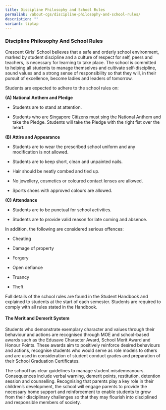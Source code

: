 ```yaml
---
title: Discipline Philosophy and School Rules
permalink: /about-cgs/discipline-philosophy-and-school-rules/
description: ""
variant: tiptap
---
```

<h3><strong>Discipline Philosophy And School Rules</strong></h3>
<p>Crescent Girls’ School believes that a safe and orderly school environment,
marked by student discipline and a culture of respect for self, peers and
teachers, is necessary for learning to take place. The school is committed
to helping all students to manage themselves and cultivate self-discipline,
sound values and a strong sense of responsibility so that they will, in
their pursuit of excellence, become ladies and leaders of tomorrow.</p>
<p>Students are expected to adhere to the school rules on:</p>
<p><strong>(A) National Anthem and Pledge</strong>
</p>
<ul data-tight="true" class="tight">
<li>
<p>Students are to stand at attention.</p>
</li>
<li>
<p>Students who are Singapore Citizens must sing the National Anthem and
take the Pledge.&nbsp;Students will take the Pledge with the right fist
over the heart.</p>
</li>
</ul>
<p><strong>(B) Attire and Appearance</strong>
</p>
<ul data-tight="true" class="tight">
<li>
<p>Students are to wear the prescribed school uniform and any modification
is not allowed.</p>
</li>
<li>
<p>Students are to keep short, clean and unpainted nails.</p>
</li>
<li>
<p>Hair should be neatly combed and tied up.</p>
</li>
<li>
<p>No jewellery, cosmetics or coloured contact lenses are allowed.</p>
</li>
<li>
<p>Sports shoes with approved colours are allowed.</p>
</li>
</ul>
<p><strong>(C) Attendance</strong>
</p>
<ul data-tight="true" class="tight">
<li>
<p>Students are to be punctual for school activities.</p>
</li>
<li>
<p>Students are to provide valid reason for late coming and absence.</p>
</li>
</ul>
<p>In addition, the following are considered serious offences:</p>
<ul data-tight="true" class="tight">
<li>
<p>Cheating</p>
</li>
<li>
<p>Damage of property</p>
</li>
<li>
<p>Forgery</p>
</li>
<li>
<p>Open defiance</p>
</li>
<li>
<p>Truancy</p>
</li>
<li>
<p>Theft</p>
</li>
</ul>
<p>Full details of the school rules are found in the Student Handbook and
explained to students at the start of each semester. Students are required
to comply with all rules stated in the Handbook.</p>
<p></p>
<h4>The Merit and Demerit System</h4>
<p>Students who demonstrate exemplary character and values through their
behaviour and actions are recognised through MOE and school-based awards
such as the Edusave Character Award, School Merit Award and Honour Points.
These awards aim to positively reinforce desired behaviours and actions,
recognise students who would serve as role models to others and are used
in consideration of student conduct grades and preparation of their School
Graduation Certificates.</p>
<p>The school has clear guidelines to manage student misdemeanours. Consequences
include verbal warning, demerit points, restitution, detention session
and counselling. Recognising that parents play a key role in their children’s
development, the school will engage parents to provide the necessary home
support and reinforcement to enable students to grow from their disciplinary
challenges so that they may flourish into disciplined and responsible members
of society.</p>